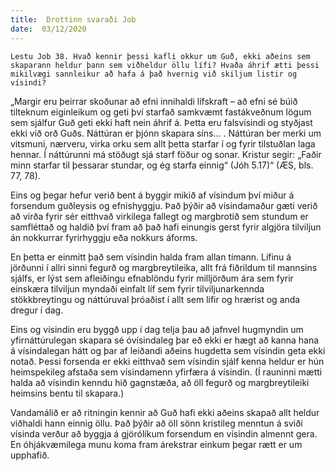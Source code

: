 ```yaml
---
title:  Drottinn svaraði Job
date:  03/12/2020
---
```


`Lestu Job 38. Hvað kennir þessi kafli okkur um Guð, ekki aðeins sem skaparann heldur þann sem viðheldur öllu lífi? Hvaða áhrif ætti þessi mikilvægi sannleikur að hafa á það hvernig við skiljum listir og vísindi?`

„Margir eru þeirrar skoðunar að efni innihaldi lífskraft – að efni sé búið tilteknum eiginleikum og geti því starfað samkvæmt fastákveðnum lögum sem sjálfur Guð geti ekki haft nein áhrif á. Þetta eru falsvísindi og styðjast ekki við orð Guðs. Náttúran er þjónn skapara síns… . Náttúran ber merki um vitsmuni, nærveru, virka orku sem allt þetta starfar í og fyrir tilstuðlan laga hennar. Í náttúrunni má stöðugt sjá starf föður og sonar. Kristur segir: „Faðir minn starfar til þessarar stundar, og ég starfa einnig“ (Jóh 5.17)“ (ÆS, bls. 77, 78).

Eins og þegar hefur verið bent á byggir mikið af vísindum því miður á forsendum guðleysis og efnishyggju. Það þýðir að vísindamaður gæti verið að virða fyrir sér eitthvað virkilega fallegt og margbrotið sem stundum er samfléttað og haldið því fram að það hafi einungis gerst fyrir algjöra tilviljun án nokkurrar fyrirhyggju eða nokkurs áforms.

En þetta er einmitt það sem vísindin halda fram allan tímann. Lífinu á jörðunni í allri sinni fegurð og margbreytileika, allt frá fiðrildum til mannsins sjálfs, er lýst sem afleiðingu efnablöndu fyrir milljörðum ára sem fyrir einskæra tilviljun myndaði einfalt líf sem fyrir tilviljunarkennda stökkbreytingu og náttúruval þróaðist í allt sem lifir og hrærist og anda dregur í dag.

Eins og vísindin eru byggð upp í dag telja þau að jafnvel hugmyndin um yfirnáttúrulegan skapara sé óvísindaleg þar eð ekki er hægt að kanna hana á vísindalegan hátt og þar af leiðandi aðeins hugdetta sem vísindin geta ekki notað. Þessi forsenda er ekki eitthvað sem vísindin sjálf kenna heldur er hún heimspekileg afstaða sem vísindamenn yfirfæra á vísindin. (Í rauninni mætti halda að vísindin kenndu hið gagnstæða, að öll fegurð og margbreytileiki heimsins bentu til skapara.)

Vandamálið er að ritningin kennir að Guð hafi ekki aðeins skapað allt heldur viðhaldi hann einnig öllu. Það þýðir að öll sönn kristileg menntun á sviði vísinda verður að byggja á gjörólíkum forsendum en vísindin almennt gera. En óhjákvæmilega munu koma fram árekstrar einkum þegar rætt er um upphafið.